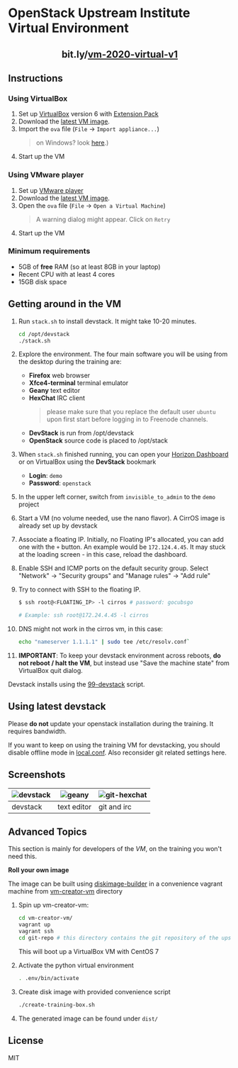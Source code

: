 OpenStack Upstream Institute Virtual Environment
================================================

<h2 align=center>bit.ly/<a href=http://bit.ly/vm-2020-virtual-v1>vm-2020-virtual-v1</a></h2>

Instructions
------------

### Using VirtualBox

1. Set up [VirtualBox] version 6 with [Extension Pack]
2. Download the [latest VM image][image].
3. Import  the `ova` file  (`File` ->  `Import appliance...`)
    > on  Windows? look [here][ova-import-help].)
4. Start up the VM

### Using VMware player

1. Set up [VMware player]
2. Download the [latest VM image][image].
3. Open the `ova` file (`File` -> `Open a Virtual Machine`)
    > A warning dialog might appear. Click on `Retry`
4. Start up the VM

[Extension Pack]: http://www.oracle.com/technetwork/server-storage/virtualbox/downloads/index.html#extpack
[image]: http://bit.ly/vm-2020-virtual-v1
[ova-import-help]: README-virtualbox-import.md
[VirtualBox]: https://www.virtualbox.org/wiki/Downloads
[VMware player]: http://www.vmware.com/products/player/playerpro-evaluation.html

### Minimum requirements

* 5GB of **free** RAM (so at least 8GB in your laptop)
* Recent CPU with at least 4 cores
* 15GB disk space


Getting around in the VM
------------------------

1. Run `stack.sh` to install devstack. It might take 10-20 minutes.

    ```bash
    cd /opt/devstack
    ./stack.sh
    ```

2. Explore the environment. The four main software you will be using from the
    desktop during the training are:
    * **Firefox** web browser
    * **Xfce4-terminal** terminal emulator
    * **Geany** text editor
    * **HexChat** IRC client
        > please make sure that you replace the default user `ubuntu` upon first
        > start before logging in to Freenode channels.
    * **DevStack** is run from /opt/devstack
    * **OpenStack** source code is placed to /opt/stack

3. When `stack.sh` finished running, you can  open your [Horizon Dashboard] or on VirtualBox using
   the **DevStack** bookmark

    * **Login**: `demo`
    * **Password**: `openstack`

[Horizon Dashboard]: http://localhost/dashboard

5. In the upper left corner, switch from `invisible_to_admin` to the `demo` project

6. Start a VM (no volume needed, use the nano flavor). A CirrOS image is already set up by devstack

7. Associate a floating IP. Initially, no Floating IP's allocated, you can add one with the `+`
   button. An example would be `172.124.4.45`. It may stuck at the loading screen - in this case,
   reload the dashboard.

8. Enable SSH and ICMP ports on the default security group. Select "Network" -> "Security groups"
   and "Manage rules" -> "Add rule"

9. Try to connect with SSH to the floating IP.

    ```bash
    $ ssh root@<FLOATING_IP> -l cirros # password: gocubsgo

    # Example: ssh root@172.24.4.45 -l cirros
    ```

10. DNS might not work in the cirros vm, in this case:

    ```bash
    echo "nameserver 1.1.1.1" | sudo tee /etc/resolv.conf`
    ```

11. **IMPORTANT**: To keep your devstack environment across reboots, **do not reboot / halt the VM**,
   but instead use "Save the machine state" from VirtualBox quit dialog.

Devstack installs using the [99-devstack](elements/upstream-training/install.d/99-devstack)
script.

Using latest devstack
---------------------

Please **do not** update your openstack installation during the training. It requires bandwidth.

If you want to keep on using the training VM for devstacking, you should disable
offline mode in [local.conf](files/opt/devstack/local.conf). Also reconsider git
related settings here.

Screenshots
-----------

| ![devstack] | ![geany]    | ![git-hexchat] |
|-------------|-------------|----------------|
| devstack    | text editor | git and irc    |

[devstack]: docs/01.png "Devstack running"
[geany]: docs/02.png "Geany with keystone code loaded"
[git-hexchat]: docs/03.png "git and HexChat"

Advanced Topics
---------------

This section is mainly for developers of the *VM*, on the training you won't
need this.

**Roll your own image**

The image can be built using [diskimage-builder][dib] in a convenience vagrant machine from
[vm-creator-vm](./vm-creator-vm/) directory


1. Spin up vm-creator-vm:
    ```bash
    cd vm-creator-vm/
    vagrant up
    vagrant ssh
    cd git-repo # this directory contains the git repository of the upsteram-institute-vm
    ```
    This will boot up a VirtualBox VM with CentOS 7

2. Activate the python virtual environment
    ```bash
    . .env/bin/activate
    ```
3. Create disk image with provided convenience script
    ```bash
    ./create-training-box.sh
    ```
4. The generated image can be found under `dist/`

[dib]: https://docs.openstack.org/diskimage-builder/latest/

License
-------
MIT

